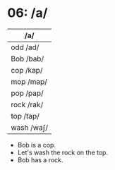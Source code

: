 # 06: /a/

|/a/|
|----|
|odd /ad/|
|Bob /bab/|
|cop /kap/|
|mop /map/|
|pop /pap/|
|rock /rak/|
|top /tap/|
|wash /waʃ/|

- Bob is a cop.
- Let's wash the rock on the top.
- Bob has a rock.
